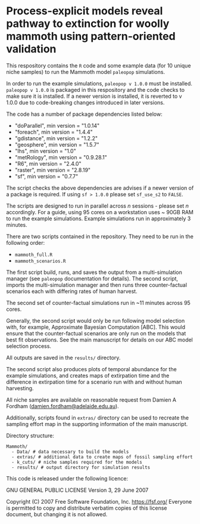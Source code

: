 # Process-explicit models reveal pathway to extinction for woolly mammoth using pattern-oriented validation

This respository contains the `R` code and some example data (for 10 unique niche samples) to run the Mammoth model `paleopop` simulations.

In order to run the example simulations, `paleopop v 1.0.0` must be installed. `paleopop v 1.0.0` is packaged in this respository and the code checks to make sure it is installed. If a newer version is installed, it is reverted to v 1.0.0 due to code-breaking changes introduced in later versions.

The code has a number of package dependencies listed below:

- "doParallel", min version = "1.0.14"
- "foreach", min version = "1.4.4"
- "gdistance", min version = "1.2.2"
- "geosphere", min version = "1.5.7"
- "lhs", min version = "1.0"
- "metRology", min version = "0.9.28.1"
- "R6", min version = "2.4.0"
- "raster", min version = "2.8.19"
- "sf", min version = "0.7.7"

The script checks the above dependencies are advises if a newer version of a package is required. If using `sf > 1.0.0` please set `sf_use_s2` to `FALSE`.

The scripts are designed to run in parallel across *n* sessions - please set *n* accordingly. For a guide, using 95 cores on a workstation uses ~ 90GB RAM to run the example simulations. Example simulations run in approximately 3 minutes.

There are two scripts contained in the repository. They need to be run in the following order:

- `mammoth_full.R`
- `mammoth_scenarios.R`

The first script build, runs, and saves the output from a multi-simulation manager (see `paleopop` documentation for details). The second script, imports the multi-simulation manager and then runs three counter-factual scenarios each with differing rates of human harvest.

The second set of counter-factual simulations run in ~11 minutes across 95 cores.

Generally, the second script would only be run following model selection with, for example, Approximate Bayesian Computation [ABC]. This would ensure that the counter-factual scenarios are only run on the models that best fit observations. See the main manuscript for details on our ABC model selection process.

All outputs are saved in the `results/` directory.

The second script also produces plots of temporal abundance for the example simulations, and creates maps of extirpation time and the difference in extirpation time for a scenario run with and without human harvesting.

All niche samples are available on reasonable request from Damien A Fordham (damien.fordham@adelaide.edu.au).

Additionally, scripts found in `extras/` directory can be used to recreate the sampling effort map in the supporting information of the main manuscript.

Directory structure:

```
Mammoth/
  - Data/ # data necessary to build the models
  - extras/ # additional data to create maps of fossil sampling effort
  - k_cuts/ # niche samples required for the models
  - results/ # output directory for simulation results
```

This code is released under the following licence:

GNU GENERAL PUBLIC LICENSE
   Version 3, 29 June 2007

Copyright (C) 2007 Free Software Foundation, Inc. <https://fsf.org/>
Everyone is permitted to copy and distribute verbatim copies
of this license document, but changing it is not allowed.
